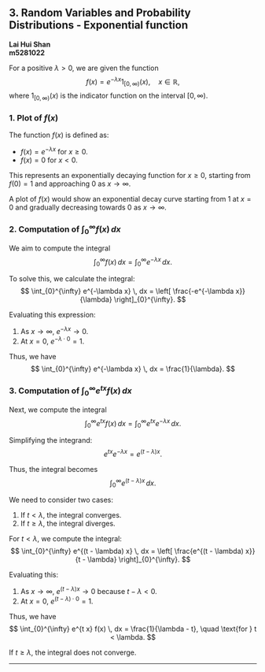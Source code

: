 ## 3. Random Variables and Probability Distributions - Exponential function

**Lai Hui Shan**  
**m5281022**

For a positive $\lambda > 0$, we are given the function
$$
f(x) = e^{-\lambda x} 1_{[0, \infty)}(x), \quad x \in \mathbb{R},
$$
where $1_{[0, \infty)}(x)$ is the indicator function on the interval $[0, \infty)$.

### 1. Plot of $f(x)$

The function $f(x)$ is defined as:
- $f(x) = e^{-\lambda x}$ for $x \geq 0$.
- $f(x) = 0$ for $x < 0$.

This represents an exponentially decaying function for $x \geq 0$, starting from $f(0) = 1$ and approaching $0$ as $x \to \infty$.

A plot of $f(x)$ would show an exponential decay curve starting from $1$ at $x = 0$ and gradually decreasing towards $0$ as $x \to \infty$.

### 2. Computation of $\int_{0}^{\infty} f(x) \, dx$

We aim to compute the integral
$$
\int_{0}^{\infty} f(x) \, dx = \int_{0}^{\infty} e^{-\lambda x} \, dx.
$$

To solve this, we calculate the integral:
$$
\int_{0}^{\infty} e^{-\lambda x} \, dx = \left[ \frac{-e^{-\lambda x}}{\lambda} \right]_{0}^{\infty}.
$$

Evaluating this expression:
1. As $x \to \infty$, $e^{-\lambda x} \to 0$.
2. At $x = 0$, $e^{-\lambda \cdot 0} = 1$.

Thus, we have
$$
\int_{0}^{\infty} e^{-\lambda x} \, dx = \frac{1}{\lambda}.
$$

### 3. Computation of $\int_{0}^{\infty} e^{t x} f(x) \, dx$

Next, we compute the integral
$$
\int_{0}^{\infty} e^{t x} f(x) \, dx = \int_{0}^{\infty} e^{t x} e^{-\lambda x} \, dx.
$$

Simplifying the integrand:
$$
e^{t x} e^{-\lambda x} = e^{(t - \lambda) x}.
$$

Thus, the integral becomes
$$
\int_{0}^{\infty} e^{(t - \lambda) x} \, dx.
$$

We need to consider two cases:
1. If $t < \lambda$, the integral converges.
2. If $t \geq \lambda$, the integral diverges.

For $t < \lambda$, we compute the integral:
$$
\int_{0}^{\infty} e^{(t - \lambda) x} \, dx = \left[ \frac{e^{(t - \lambda) x}}{t - \lambda} \right]_{0}^{\infty}.
$$

Evaluating this:
1. As $x \to \infty$, $e^{(t - \lambda) x} \to 0$ because $t - \lambda < 0$.
2. At $x = 0$, $e^{(t - \lambda) \cdot 0} = 1$.

Thus, we have
$$
\int_{0}^{\infty} e^{t x} f(x) \, dx = \frac{1}{\lambda - t}, \quad \text{for } t < \lambda.
$$

If $t \geq \lambda$, the integral does not converge.

---
